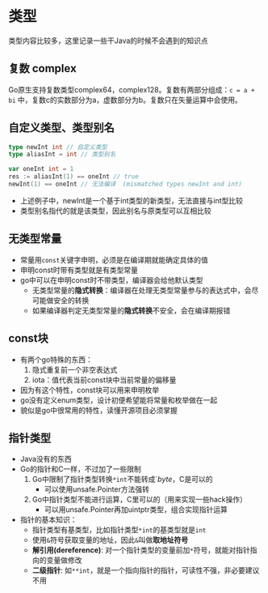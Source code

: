 # 类型
类型内容比较多，这里记录一些干Java的时候不会遇到的知识点

## 复数 complex
Go原生支持复数类型complex64，complex128。复数有两部分组成：`c = a + bi` 中，复数c的实数部分为a，虚数部分为b。复数只在矢量运算中会使用。

## 自定义类型、类型别名
```go
type newInt int // 自定义类型
type aliasInt = int // 类型别名

var oneInt int = 1
res := aliasInt(1) == oneInt // true
newInt(1) == oneInt // 无法编译  (mismatched types newInt and int)
```
- 上述例子中，newInt是一个基于int类型的新类型，无法直接与int型比较
- 类型别名指代的就是该类型，因此别名与原类型可以互相比较

## 无类型常量
- 常量用`const`关键字申明，必须是在编译期就能确定具体的值
- 申明const时带有类型就是有类型常量
- go中可以在申明const时不带类型，编译器会给他默认类型
    - 无类型常量的**隐式转换**：编译器在处理无类型常量参与的表达式中，会尽可能做安全的转换
    - 如果编译器判定无类型常量的**隐式转换**不安全，会在编译期报错

## const块
- 有两个go特殊的东西：
    1. 隐式重复前一个非空表达式
    2. iota：值代表当前const块中当前常量的偏移量
- 因为有这个特性，const块可以用来申明枚举
- go没有定义enum类型，设计初便希望能将常量和枚举做在一起 
- 貌似是go中很常用的特性，读懂开源项目必须掌握

## 指针类型
- Java没有的东西
- Go的指针和C一样，不过加了一些限制
    1. Go中限制了指针类型转换`*int`不能转成`*byte*，C是可以的
        - 可以使用unsafe.Pointer方法强转
    2. Go中指针类型不能进行运算，C里可以的（用来实现一些hack操作）
        - 可以用unsafe.Pointer再加uintptr类型，组合实现指针运算
- 指针的基本知识：
    - 指针类型有基类型，比如指针类型`*int`的基类型就是`int`
    - 使用`&`符号获取变量的地址，因此`&`叫做**取地址符号**
    - **解引用(dereference)**: 对一个指针类型的变量前加`*`符号，就能对指针指向的变量做修改
    - **二级指针**: 如`**int`，就是一个指向指针的指针，可读性不强，非必要建议不用

